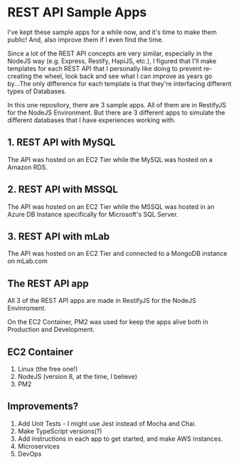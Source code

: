 # REST API Sample Apps
I've kept these sample apps for a while now, and it's time to make them public! And, also improve them if I even find the time.

Since a lot of the REST API concepts are very similar, especially in the NodeJS way (e.g. Express, Restify, HapiJS, etc.), I figured that I'll make templates for each REST API that I personally like doing to prevent re-creating the wheel, look back and see what I can improve as years go by...The only difference for each template is that they're interfacing different types of Databases.

In this one repository, there are 3 sample apps. All of them are in RestifyJS for the NodeJS Environment. But there are 3 different apps to simulate the different databases that I have experiences working with.

## 1. REST API with MySQL
The API was hosted on an EC2 Tier while the MySQL was hosted on a Amazon RDS.

## 2. REST API with MSSQL
The API was hosted on an EC2 Tier while the MSSQL was hosted in an Azure DB Instance specifically for Microsoft's SQL Server.

## 3. REST API with mLab
The API was hosted on an EC2 Tier and connected to a MongoDB instance on mLab.com

## The REST API app
All 3 of the REST API apps are made in RestifyJS for the NodeJS Envinroment. 

On the EC2 Container, PM2 was used for keep the apps alive both in Production and Development.

## EC2 Container
1. Linux (the free one!)
2. NodeJS (version 8, at the time, I believe)
3. PM2

## Improvements?
1. Add Unit Tests - I might use Jest instead of Mocha and Chai.
2. Make TypeScript versions(?)
3. Add instructions in each app to get started, and make AWS instances.
4. Microservices
5. DevOps
